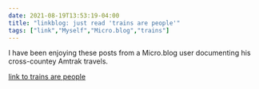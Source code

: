 ```yaml
---
date: 2021-08-19T13:53:19-04:00
title: "linkblog: just read 'trains are people'"
tags: ["link","Myself","Micro.blog","trains"]
---
```

I have been enjoying these posts from a Micro.blog user documenting his cross-countey Amtrak travels.
 
[link to trains are people](https://mpmilestogo.micro.blog/2021/08/19/trains-are-people.html)
